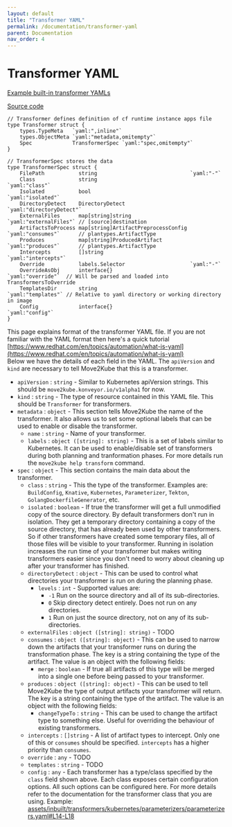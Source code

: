 ```yaml
---
layout: default
title: "Transformer YAML"
permalink: /documentation/transformer-yaml
parent: Documentation
nav_order: 4
---
```


# Transformer YAML

[Example built-in transformer YAMLs](https://github.com/konveyor/move2kube/tree/dcf8793a889c0a8f9f4423e9e9ee3a95003c6bcc/assets/inbuilt/transformers)

[Source code](https://github.com/konveyor/move2kube/blob/dcf8793a889c0a8f9f4423e9e9ee3a95003c6bcc/types/transformer/transformer.go#L27-L48)

```golang
// Transformer defines definition of cf runtime instance apps file
type Transformer struct {
	types.TypeMeta   `yaml:",inline"`
	types.ObjectMeta `yaml:"metadata,omitempty"`
	Spec             TransformerSpec `yaml:"spec,omitempty"`
}

// TransformerSpec stores the data
type TransformerSpec struct {
	FilePath           string                              `yaml:"-"`
	Class              string                              `yaml:"class"`
	Isolated           bool                                `yaml:"isolated"`
	DirectoryDetect    DirectoryDetect                     `yaml:"directoryDetect"`
	ExternalFiles      map[string]string                   `yaml:"externalFiles"` // [source]destination
	ArtifactsToProcess map[string]ArtifactPreprocessConfig `yaml:"consumes"`      // plantypes.ArtifactType
	Produces           map[string]ProducedArtifact         `yaml:"produces"`      // plantypes.ArtifactType
	Intercepts         []string                            `yaml:"intercepts"`
	Override           labels.Selector                     `yaml:"-"`
	OverrideAsObj      interface{}                         `yaml:"override"`  // Will be parsed and loaded into TransformersToOverride
	TemplatesDir       string                              `yaml:"templates"` // Relative to yaml directory or working directory in image
	Config             interface{}                         `yaml:"config"`
}
```

This page explains format of the transformer YAML file. If you are not familiar with the YAML format then here's a quick tutorial [https://www.redhat.com/en/topics/automation/what-is-yaml](https://www.redhat.com/en/topics/automation/what-is-yaml)   
Below we have the details of each field in the YAML. The `apiVersion` and `kind` are necessary to tell Move2Kube that this is a transformer.

- `apiVersion` : `string` - Similar to Kubernetes apiVersion strings. This should be `move2kube.konveyor.io/v1alpha1` for now.
- `kind` : `string` - The type of resource contained in this YAML file. This should be `Transformer` for transformers.
- `metadata` : `object` - This section tells Move2Kube the name of the transformer. It also allows us to set some optional labels that can be used to enable or disable the transformer.
	- `name` : `string` - Name of your transformer.
	- `labels` : `object ([string]: string)` - This is a set of labels similar to Kubernetes. It can be used to enable/disable set of transformers during both planning and tranformation phases.
		For more details run the `move2kube help transform` command.
- `spec` : `object` - This section contains the main data about the transformer.
	- `class` : `string` - This the type of the transformer. Examples are: `BuildConfig`, `Knative`, `Kubernetes`, `Parameterizer`, `Tekton`, `GolangDockerfileGenerator`, etc.
	- `isolated` : `boolean` - If true the transformer will get a full unmodified copy of the source directory. By default transformers don't run in isolation. They get a temporary directory containing a copy of the source directory, that has already been used by other transformers. So if other transformers have created some temporary files, all of those files will be visible to your transformer. Running in isolation increases the run time of your transformer but makes writing transformers easier since you don't need to worry about cleaning up after your transformer has finished.
	- `directoryDetect` : `object` - This can be used to control what directories your transformer is run on during the planning phase.
		- `levels` : `int` - Supported values are:
			- `-1` Run on the source directory and all of its sub-directories.
			- `0` Skip directory detect entirely. Does not run on any directories.
			- `1` Run on just the source directory, not on any of its sub-directories.
	- `externalFiles` : `object ([string]: string)` - TODO
	- `consumes` : `object ([string]: object)` - This can be used to narrow down the artifacts that your transformer runs on during the transformation phase.
		The key is a string containing the type of the artifact. The value is an object with the following fields:
		- `merge` : `boolean` - If true all artifacts of this type will be merged into a single one before being passed to your transformer.
	- `produces` : `object ([string]: object)` - This can be used to tell Move2Kube the type of output artifacts your transformer will return.
		The key is a string containing the type of the artifact. The value is an object with the following fields:
		- `changeTypeTo` : `string` - This can be used to change the artifact type to something else. Useful for overriding the behaviour of existing transformers.
	- `intercepts` : `[]string` - A list of artifact types to intercept. Only one of this or `consumes` should be specified. `intercepts` has a higher priority than `consumes`.
	- `override` : `any` - TODO
	- `templates` : `string` - TODO
	- `config` : `any` - Each transformer has a type/class specified by the `class` field shown above. Each class exposes certain configuration options.
		All such options can be configured here. For more details refer to the documentation for the transformer class that you are using.
		Example: [assets/inbuilt/transformers/kubernetes/parameterizers/parameterizers.yaml#L14-L18](https://github.com/konveyor/move2kube/blob/dcf8793a889c0a8f9f4423e9e9ee3a95003c6bcc/assets/inbuilt/transformers/kubernetes/parameterizers/parameterizers.yaml#L14-L18)
